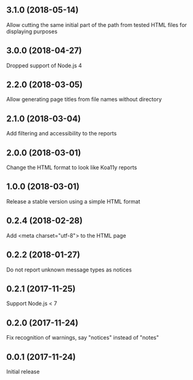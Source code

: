 ## 3.1.0 (2018-05-14)

Allow cutting the same initial part of the path from tested HTML files for displaying purposes

## 3.0.0 (2018-04-27)

Dropped support of Node.js 4

## 2.2.0 (2018-03-05)

Allow generating page titles from file names without directory

## 2.1.0 (2018-03-04)

Add filtering and accessibility to the reports

## 2.0.0 (2018-03-01)

Change the HTML format to look like Koa11y reports

## 1.0.0 (2018-03-01)

Release a stable version using a simple HTML format

## 0.2.4 (2018-02-28)

Add \<meta charset="utf-8"\> to the HTML page

## 0.2.2 (2018-01-27)

Do not report unknown message types as notices

## 0.2.1 (2017-11-25)

Support Node.js < 7

## 0.2.0 (2017-11-24)

Fix recognition of warnings, say "notices" instead of "notes"

## 0.0.1 (2017-11-24)

Initial release
